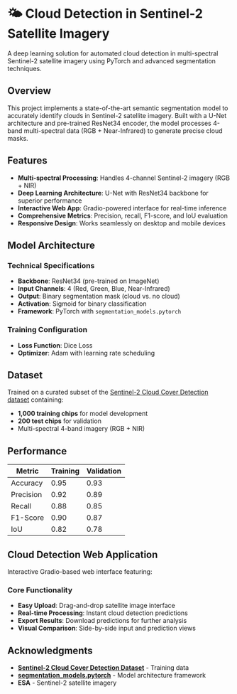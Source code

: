 # 🌤️ Cloud Detection in Sentinel-2 Satellite Imagery

A deep learning solution for automated cloud detection in multi-spectral Sentinel-2 satellite imagery using PyTorch and advanced segmentation techniques.


##  Overview

This project implements a state-of-the-art semantic segmentation model to accurately identify clouds in Sentinel-2 satellite imagery. Built with a U-Net architecture and pre-trained ResNet34 encoder, the model processes 4-band multi-spectral data (RGB + Near-Infrared) to generate precise cloud masks.

## Features

- **Multi-spectral Processing**: Handles 4-channel Sentinel-2 imagery (RGB + NIR)
- **Deep Learning Architecture**: U-Net with ResNet34 backbone for superior performance
- **Interactive Web App**: Gradio-powered interface for real-time inference
- **Comprehensive Metrics**: Precision, recall, F1-score, and IoU evaluation
- **Responsive Design**: Works seamlessly on desktop and mobile devices

## Model Architecture

### Technical Specifications
- **Backbone**: ResNet34 (pre-trained on ImageNet)
- **Input Channels**: 4 (Red, Green, Blue, Near-Infrared)
- **Output**: Binary segmentation mask (cloud vs. no cloud)
- **Activation**: Sigmoid for binary classification
- **Framework**: PyTorch with `segmentation_models.pytorch`

### Training Configuration
- **Loss Function**:  Dice Loss
- **Optimizer**: Adam with learning rate scheduling


## Dataset

Trained on a curated subset of the [Sentinel-2 Cloud Cover Detection dataset](https://www.kaggle.com/datasets/willkoehrsen/sentinel2-drivendata-cloud-cover) containing:
- **1,000 training chips** for model development
- **200 test chips** for validation
- Multi-spectral 4-band imagery (RGB + NIR)

## Performance

| Metric    | Training | Validation |
|-----------|----------|------------|
| Accuracy  | 0.95     | 0.93       |
| Precision | 0.92     | 0.89       |
| Recall    | 0.88     | 0.85       |
| F1-Score  | 0.90     | 0.87       |
| IoU       | 0.82     | 0.78       |

## Cloud Detection Web Application

Interactive Gradio-based web interface featuring:

### Core Functionality
- **Easy Upload**: Drag-and-drop satellite image interface
- **Real-time Processing**: Instant cloud detection predictions
- **Export Results**: Download predictions for further analysis
- **Visual Comparison**: Side-by-side input and prediction views


## Acknowledgments

- **[Sentinel-2 Cloud Cover Detection Dataset](https://www.kaggle.com/datasets/willkoehrsen/sentinel2-drivendata-cloud-cover)** - Training data
- **[segmentation_models.pytorch](https://github.com/qubvel/segmentation_models.pytorch)** - Model architecture framework
- **ESA** - Sentinel-2 satellite imagery